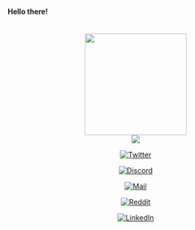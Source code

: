 #### Hello there!
<p align="center" display="flex"><br/>
<img height="200" width="auto" src="https://github-readme-stats.vercel.app/api/top-langs/?username=zihvvn&layout=compact&hide_border=true&theme=darcula&bg_color=00000000&langs_count=6&hide=jupyter%20notebook,tex,css,php"><br/>
<img src="https://github-readme-streak-stats.herokuapp.com?user=zihvvn&theme=darcula&hide_border=true&background=FFFFFF00">
</p>

<div align="center">

[![Twitter](https://img.shields.io/badge/Twitter-black?style=flat-square&logo=twitter)](https://twitter.com/zihvvn)

[![Discord](https://img.shields.io/badge/Discord-black?style=flat-square&logo=discord)](https://discordapp.com/users/339896687466381312)

[![Mail](https://img.shields.io/badge/Mail-black?style=flat-square&logo=gmail)](mailto://abozihaan@gmail.com)

[![Reddit](https://img.shields.io/badge/Reddit-black?style=flat-square&logo=reddit)](https://www.reddit.com/user/Hazork_)

[![LinkedIn](https://img.shields.io/badge/LinkedIn-black?style=flat-square&logo=linkedIn&logoColor=0073B1)](https://linkedin.com/in/arthurfiorette)

</div>

